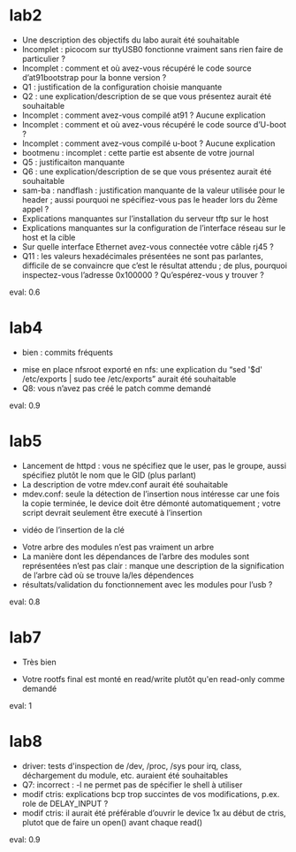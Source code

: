 # lab2

- Une description des objectifs du labo aurait été souhaitable
- Incomplet : picocom sur ttyUSB0 fonctionne vraiment sans rien faire de particulier ?
- Incomplet : comment et où avez-vous récupéré le code source d’at91bootstrap pour la bonne version ?
- Q1 : justification de la configuration choisie manquante
- Q2 : une explication/description de se que vous présentez aurait été souhaitable
- Incomplet : comment avez-vous compilé at91 ? Aucune explication
- Incomplet : comment et où avez-vous récupéré le code source d’U-boot ?
- Incomplet : comment avez-vous compilé u-boot ? Aucune explication
- bootmenu : incomplet : cette partie est absente de votre journal
- Q5 : justificaiton manquante
- Q6 : une explication/description de se que vous présentez aurait été souhaitable
- sam-ba : nandflash : justification manquante de la valeur utilisée pour le header ; aussi pourquoi ne spécifiez-vous pas le header lors du 2ème appel ?
- Explications manquantes sur l’installation du serveur tftp sur le host
- Explications manquantes sur la configuration de l’interface réseau sur le host et la cible
- Sur quelle interface Ethernet avez-vous connectée votre câble rj45 ?
- Q11 : les valeurs hexadécimales présentées ne sont pas parlantes, difficile de se convaincre que c’est le résultat attendu ; de plus, pourquoi inspectez-vous l’adresse 0x100000 ? Qu’espérez-vous y trouver ?

eval: 0.6

# lab4

+ bien : commits fréquents
- mise en place nfsroot exporté en nfs: une explication du “sed '$d' /etc/exports | sudo tee /etc/exports” aurait été souhaitable
- Q8: vous n’avez pas créé le patch comme demandé

eval: 0.9

# lab5

- Lancement de httpd : vous ne spécifiez que le user, pas le groupe, aussi spécifiez plutôt le nom que le GID (plus parlant)
- La description de votre mdev.conf aurait été souhaitable
- mdev.conf: seule la détection de l’insertion nous intéresse car une fois la copie terminée, le device doit être démonté automatiquement ; votre script devrait seulement être executé à l’insertion
+ vidéo de l’insertion de la clé
- Votre arbre des modules n’est pas vraiment un arbre
- La manière dont les dépendances de l’arbre des modules sont représentées n’est pas clair : manque une description de la signification de l’arbre càd où se trouve la/les dépendences
- résultats/validation du fonctionnement avec les modules pour l’usb ?

eval: 0.8

# lab7

+ Très bien
- Votre rootfs final est monté en read/write plutôt qu'en read-only comme demandé

eval: 1

# lab8

- driver: tests  d'inspection de /dev, /proc, /sys pour irq, class, déchargement du module, etc. auraient été souhaitables
- Q7: incorrect : -l ne permet pas de spécifier le shell à utiliser
- modif ctris: explications bcp trop succintes de vos modifications, p.ex. role de DELAY_INPUT ?
- modif ctris: il aurait été préférable d’ouvrir le device 1x au début de ctris, plutot que de faire un open() avant chaque read()

eval: 0.9
